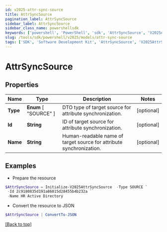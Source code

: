 ```yaml
---
id: v2025-attr-sync-source
title: AttrSyncSource
pagination_label: AttrSyncSource
sidebar_label: AttrSyncSource
sidebar_class_name: powershellsdk
keywords: ['powershell', 'PowerShell', 'sdk', 'AttrSyncSource', 'V2025AttrSyncSource'] 
slug: /tools/sdk/powershell/v2025/models/attr-sync-source
tags: ['SDK', 'Software Development Kit', 'AttrSyncSource', 'V2025AttrSyncSource']
---
```



# AttrSyncSource

## Properties

Name | Type | Description | Notes
------------ | ------------- | ------------- | -------------
**Type** |  **Enum** [  "SOURCE" ] | DTO type of target source for attribute synchronization. | [optional] 
**Id** | **String** | ID of target source for attribute synchronization. | [optional] 
**Name** | **String** | Human-readable name of target source for attribute synchronization. | [optional] 

## Examples

- Prepare the resource
```powershell
$AttrSyncSource = Initialize-V2025AttrSyncSource  -Type SOURCE `
 -Id 2c9180835d191a86015d28455b4b232a `
 -Name HR Active Directory
```

- Convert the resource to JSON
```powershell
$AttrSyncSource | ConvertTo-JSON
```


[[Back to top]](#) 

